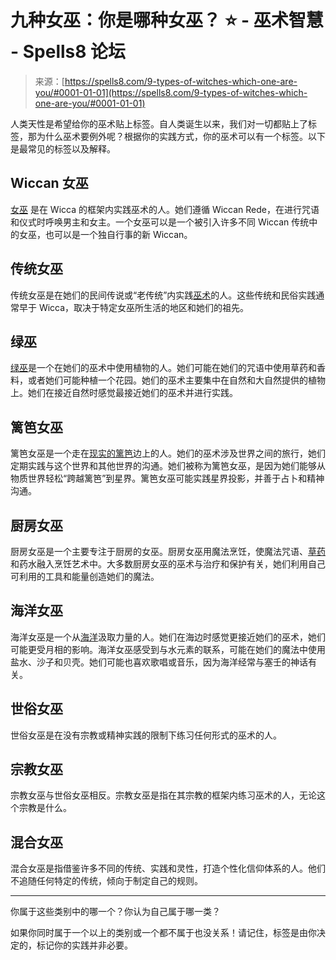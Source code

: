<!--yml

分类：未分类

日期：2024-06-12 19:56:49

-->

# 九种女巫：你是哪种女巫？ ⭐ - 巫术智慧 - Spells8 论坛

> 来源：[https://spells8.com/9-types-of-witches-which-one-are-you/#0001-01-01](https://spells8.com/9-types-of-witches-which-one-are-you/#0001-01-01)

人类天性是希望给你的巫术贴上标签。自人类诞生以来，我们对一切都贴上了标签，那为什么巫术要例外呢？根据你的实践方式，你的巫术可以有一个标签。以下是最常见的标签以及解释。

## Wiccan 女巫

[女巫](https://spells8.com/courses/wicca-self-initiation/) 是在 Wicca 的框架内实践巫术的人。她们遵循 Wiccan Rede，在进行咒语和仪式时呼唤男主和女主。一个女巫可以是一个被引入许多不同 Wiccan 传统中的女巫，也可以是一个独自行事的新 Wiccan。

## 传统女巫

传统女巫是在她们的民间传说或“老传统”内实践[巫术](https://spells8.com/magic/spells/spell-collections/)的人。这些传统和民俗实践通常早于 Wicca，取决于特定女巫所生活的地区和她们的祖先。

## 绿巫

[绿巫](https://spells8.com/courses/green-witchcraft-course/)是一个在她们的巫术中使用植物的人。她们可能在她们的咒语中使用草药和香料，或者她们可能种植一个花园。她们的巫术主要集中在自然和大自然提供的植物上。她们在接近自然时感觉最接近她们的巫术并进行实践。

## 篱笆女巫

篱笆女巫是一个走在[现实的篱笆](https://spells8.com/purple-candle-meditation/)边上的人。她们的巫术涉及世界之间的旅行，她们定期实践与这个世界和其他世界的沟通。她们被称为篱笆女巫，是因为她们能够从物质世界轻松“跨越篱笆”到星界。篱笆女巫可能实践星界投影，并善于占卜和精神沟通。

## 厨房女巫

厨房女巫是一个主要专注于厨房的女巫。厨房女巫用魔法烹饪，使魔法咒语、[草药](https://spells8.com/topic/introduction-to-herbal-witchcraft/)和药水融入烹饪艺术中。大多数厨房女巫的巫术与治疗和保护有关，她们利用自己可利用的工具和能量创造她们的魔法。

## 海洋女巫

海洋女巫是一个从[海洋](https://spells8.com/money-spell-sea-salt/)汲取力量的人。她们在海边时感觉更接近她们的巫术，她们可能更受月相的影响。海洋女巫感受到与水元素的联系，可能在她们的魔法中使用盐水、沙子和贝壳。她们可能也喜欢歌唱或音乐，因为海洋经常与塞壬的神话有关。

## 世俗女巫

世俗女巫是在没有宗教或精神实践的限制下练习任何形式的巫术的人。

## 宗教女巫

宗教女巫与世俗女巫相反。宗教女巫是指在其宗教的框架内练习巫术的人，无论这个宗教是什么。

## 混合女巫

混合女巫是指借鉴许多不同的传统、实践和灵性，打造个性化信仰体系的人。他们不追随任何特定的传统，倾向于制定自己的规则。

* * *

你属于这些类别中的哪一个？你认为自己属于哪一类？

如果你同时属于一个以上的类别或一个都不属于也没关系！请记住，标签是由你决定的，标记你的实践并非必要。
